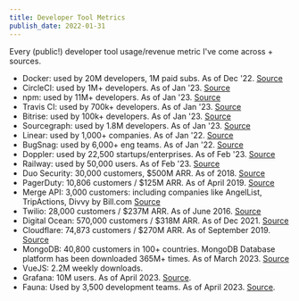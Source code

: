 ```yaml
---
title: Developer Tool Metrics
publish_date: 2022-01-31
---
```


Every (public!) developer tool usage/revenue metric I've come across + sources. 

- Docker: used by 20M developers, 1M paid subs. As of Dec '22. [Source](https://www.linkedin.com/posts/asethi_docker-the-phoenix-saga-activity-7003572185839677440-eUk3/)
- CircleCI: used by 1M+ developers. As of Jan '23. [Source](https://circleci.com/)
- npm: used by 11M+ developers. As of Jan '23. [Source](https://www.npmjs.com/)
- Travis CI: used by 700k+ developers. As of Jan '23. [Source](https://www.travis-ci.com/about-us/)
- Bitrise: used by 100k+ developers. As of Jan '23. [Source](https://bitrise.io/)
- Sourcegraph: used by 1.8M developers. As of Jan '23. [Source](https://about.sourcegraph.com/)
- Linear: used by 1,000+ companies. As of Jan '22. [Source](https://twitter.com/karrisaarinen/status/1480659739625209861?s=20&t=WjDLYUgEpr_fFwTDaLIsjg)
- BugSnag: used by 6,000+ eng teams. As of Jan '22. [Source](https://www.bugsnag.com/)
- Doppler: used by 22,500 startups/enterprises. As of Feb '23. [Source](https://jobs.lever.co/doppler/f4ec40b5-0016-487e-b511-35e509dba5ed)
- Railway: used by 50,000 users. As of Feb '23. [Source](https://railway.app/careers) 
- Duo Security: 30,000 customers, $500M ARR. As of 2018. [Source](https://jon.oberheide.org/#about)
- PagerDuty: 10,806 customers / $125M ARR. As of April 2019. [Source](https://www.sec.gov/Archives/edgar/data/1568100/000162828019003003/pagerdutys-1.htm) 
- Merge API: 3,000 customers: including companies like AngelList, TripActions, Divvy by Bill.com [Source](https://merge.dev/blog/announcing-merges-55-million-series-b)
- Twilio: 28,000 customers / $237M ARR. As of June 2016. [Source](https://www.sec.gov/Archives/edgar/data/1447669/000104746916013448/a2227414zs-1.htm)
- Digital Ocean: 570,000 customers / $318M ARR. As of Dec 2021. [Source](https://www.sec.gov/Archives/edgar/data/1582961/000119312521055798/d898181ds1.htm)
- Cloudflare: 74,873 customers / $270M ARR. As of September 2019. [Source](https://www.sec.gov/Archives/edgar/data/1477333/000119312519222176/d735023ds1.htm)
- MongoDB: 40,800 customers in 100+ countries. MongoDB Database platform has been downloaded 365M+ times. As of March 2023. [Source](https://www.mongodb.com/company)
- VueJS: 2.2M weekly downloads. 
- Grafana: 10M users. As of April 2023. [Source](https://grafana.com/).
- Fauna: Used by 3,500 development teams. As of April 2023. [Source](https://fauna.com/about).
